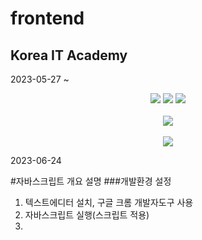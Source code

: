 # frontend

## Korea IT Academy

2023-05-27 ~

<div align="center">
  <img src="https://img.shields.io/badge/Java-007396?style=flat&logo=Java&logoColor=white" />
	<img src="https://img.shields.io/badge/HTML5-E34F26?style=flat&logo=HTML5&logoColor=white" />
	<img src="https://img.shields.io/badge/CSS3-1572B6?style=flat&logo=CSS3&logoColor=white" /><br><br>
  <img src="https://github-readme-stats.vercel.app/api/top-langs/?username=riadev23&layout=compact"><br><br>
  <img src="https://github-readme-stats.vercel.app/api?username=riadev23&show_icons=true">
</div>

2023-06-24

#자바스크립트 개요 설명 ###개발환경 설정

1. 텍스트에디터 설치, 구글 크롬 개발자도구 사용
2. 자바스크립트 실행(스크립트 적용)
3. <script> 태그로 감싼 Javascript 코드는 브라우저가 로드될 때 자동 실행
   웹 문서 어디든 위치 가능, 위치 그 자리에서 바로 실행
   하나의 웹 문서에 여러개 사용 가능
   </body> 바디영역 끝에 작성하는게 일반적

### 식별자 규칙

1. 첫 글자는 반드시 영문자 언더스코어(\_), 달러 기호($)로 시작
   이후에는 숫자로 작성 가능 (숫자로 시작 불가)
2. 두 단어 이상이 모여 하나의 식별자를 만들 경우 공백 문자 포함 불가
   (단어와 단어 사이를 -하이픈 또는 \_언더바로 연결해서 사용)
3. 특수문자느 언더바와 달러 기호만 사용가능
4. 예약어(키워드) 사용불가 : 자바스크립트에서 미리 정해놓은 단어 (var, for, true, function 등 )

의미 있는 단어를 사용
let const 사용 var 사용금지

1. 표현식 & 문장
   표현식 : 자바스크립트 값(데이터)를 만들어내는 간단한 코드
   연산식, 실제 값, 함수

inch \* 2.54 // 연산식
"안녕하세요" // 문자식(문자열)
5 // 숫자(실제 값)
// 문장(문) : 명령, 문장의 끝에는 세미콜론(;)을 붙여서 구분
// 하나 이상의 표현식이 모이면 문장

let cm = inch \* 2.54;
let hello = "안녕하세요";
let number = 5;

2. 키워드 & 식별자
   키워드(예약어) : 특별한 의미가 있는 단어
   식별자 : 개발자가 자바스크립트의 변수, 함수, 속성 등을 구별하려고 이름 붙인 특정 단어를 의미

3. 출력
   자바스크립트의 기본 입출력 방법
   alert : 알림창 ( 시스템 알림창 )
  confirm: 확인창 확인=true 취소=false